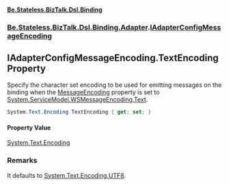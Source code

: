 #### [Be.Stateless.BizTalk.Dsl.Binding](README.md 'README')
### [Be.Stateless.BizTalk.Dsl.Binding.Adapter](Be.Stateless.BizTalk.Dsl.Binding.Adapter.md 'Be.Stateless.BizTalk.Dsl.Binding.Adapter').[IAdapterConfigMessageEncoding](IAdapterConfigMessageEncoding.md 'Be.Stateless.BizTalk.Dsl.Binding.Adapter.IAdapterConfigMessageEncoding')

## IAdapterConfigMessageEncoding.TextEncoding Property

Specify the character set encoding to be used for emitting messages on the binding when the [MessageEncoding](IAdapterConfigMessageEncoding.MessageEncoding.md 'Be.Stateless.BizTalk.Dsl.Binding.Adapter.IAdapterConfigMessageEncoding.MessageEncoding') property is set to [System.ServiceModel.WSMessageEncoding.Text](https://docs.microsoft.com/en-us/dotnet/api/System.ServiceModel.WSMessageEncoding.Text 'System.ServiceModel.WSMessageEncoding.Text').

```csharp
System.Text.Encoding TextEncoding { get; set; }
```

#### Property Value
[System.Text.Encoding](https://docs.microsoft.com/en-us/dotnet/api/System.Text.Encoding 'System.Text.Encoding')

### Remarks
It defaults to [System.Text.Encoding.UTF8](https://docs.microsoft.com/en-us/dotnet/api/System.Text.Encoding.UTF8 'System.Text.Encoding.UTF8').